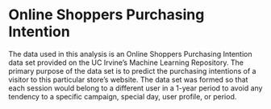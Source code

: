 # Online Shoppers Purchasing Intention
 The data used in this analysis is an Online Shoppers Purchasing Intention data set provided on the UC Irvine’s Machine Learning Repository. The primary purpose of the data set is to predict the purchasing intentions of a visitor to this particular store’s website. The data set was formed so that each session would belong to a different user in a 1-year period to avoid any tendency to a specific campaign, special day, user profile, or period.
